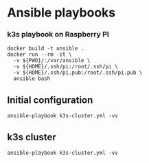 # Ansible playbooks

### k3s playbook on Raspberry PI

```
docker build -t ansible .
docker run --rm -it \
  -v ${PWD}/:/var/ansible \
  -v ${HOME}/.ssh/pi:/root/.ssh/pi \
  -v ${HOME}/.ssh/pi.pub:/root/.ssh/pi.pub \
  ansible bash
```

## Initial configuration

`ansible-playbook k3s-cluster.yml -vv`

## k3s cluster

`ansible-playbook k3s-cluster.yml -vv`

